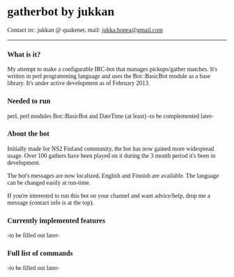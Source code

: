 <font face="Cambria">

<font face="Candara"><h1>gatherbot by jukkan</h1></font>
Contact irc: jukkan @ quakenet, mail: jukka.hopea@gmail.com

<hr>

<font face="Candara"><h3>What is it?</h3></font>
<p>My attempt to make a configurable IRC-bot that manages pickups/gather matches. It's written in perl programming language and uses the Bot::BasicBot module as a base library. It's under active development as of February 2013.<p>

<font face="Candara"><h3>Needed to run</h3></font>
perl, perl modules Bot::BasicBot and DateTime (at least) -to be complemented later-

<font face="Candara"><h3>About the bot</h3></font>
<p>Initially made for NS2 Finland community, the bot has now gained more widespread usage. Over 100 gathers have been played on it during the 3 month period it's been in development.</p>
<p>The bot's messages are now localized, English and Finnish are available. The language can be changed easily at run-time.</p>
<p>If you're interested to run this bot on your channel and want advice/help, drop me a message (contact info is at the top).</p>

<font face="Candara"><h3>Currently implemented features</h3></font>
-to be filled out later-

<font face="Candara"><h3>Full list of commands</h3></font>
-to be filled out later-

<br>
<br>
<br>
</font>
